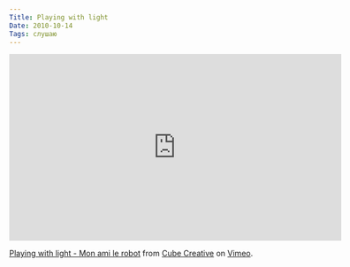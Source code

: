 ```yaml
---
Title: Playing with light
Date: 2010-10-14
Tags: слушаю
---
```


<div class="text"><p><iframe src="http://player.vimeo.com/video/15731659" width="601" height="338" frameborder="0"></iframe></p><p><a href="http://vimeo.com/15731659">Playing with light - Mon ami le robot</a> from <a href="http://vimeo.com/cubecreative">Cube Creative</a> on <a href="http://vimeo.com">Vimeo</a>.</p></div>